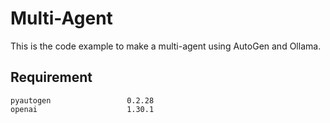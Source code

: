 # Multi-Agent

This is the code example to make a multi-agent using AutoGen and Ollama.

## Requirement

```
pyautogen                 0.2.28
openai                    1.30.1
```
